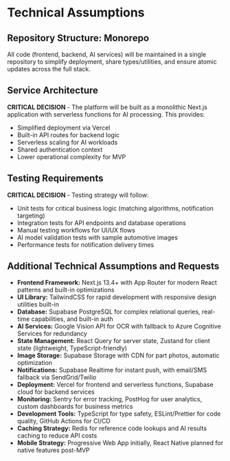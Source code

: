# Technical Assumptions

## Repository Structure: Monorepo

All code (frontend, backend, AI services) will be maintained in a single repository to simplify deployment, share types/utilities, and ensure atomic updates across the full stack.

## Service Architecture

**CRITICAL DECISION** - The platform will be built as a monolithic Next.js application with serverless functions for AI processing. This provides:
- Simplified deployment via Vercel
- Built-in API routes for backend logic
- Serverless scaling for AI workloads
- Shared authentication context
- Lower operational complexity for MVP

## Testing Requirements

**CRITICAL DECISION** - Testing strategy will follow:
- Unit tests for critical business logic (matching algorithms, notification targeting)
- Integration tests for API endpoints and database operations  
- Manual testing workflows for UI/UX flows
- AI model validation tests with sample automotive images
- Performance tests for notification delivery times

## Additional Technical Assumptions and Requests

- **Frontend Framework:** Next.js 13.4+ with App Router for modern React patterns and built-in optimizations
- **UI Library:** TailwindCSS for rapid development with responsive design utilities built-in
- **Database:** Supabase PostgreSQL for complex relational queries, real-time capabilities, and built-in auth
- **AI Services:** Google Vision API for OCR with fallback to Azure Cognitive Services for redundancy
- **State Management:** React Query for server state, Zustand for client state (lightweight, TypeScript-friendly)
- **Image Storage:** Supabase Storage with CDN for part photos, automatic optimization
- **Notifications:** Supabase Realtime for instant push, with email/SMS fallback via SendGrid/Twilio
- **Deployment:** Vercel for frontend and serverless functions, Supabase cloud for backend services
- **Monitoring:** Sentry for error tracking, PostHog for user analytics, custom dashboards for business metrics
- **Development Tools:** TypeScript for type safety, ESLint/Prettier for code quality, GitHub Actions for CI/CD
- **Caching Strategy:** Redis for reference code lookups and AI results caching to reduce API costs
- **Mobile Strategy:** Progressive Web App initially, React Native planned for native features post-MVP
